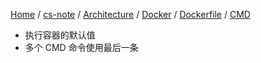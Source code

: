 [Home](https://mengxianbin.github.io) /
[cs-note](https://mengxianbin.github.io/cs-note/content) /
[Architecture](https://mengxianbin.github.io/cs-note/content/Architecture) /
[Docker](https://mengxianbin.github.io/cs-note/content/Architecture/Docker) /
[Dockerfile](https://mengxianbin.github.io/cs-note/content/Architecture/Docker/Dockerfile) /
[CMD](https://mengxianbin.github.io/cs-note/content/Architecture/Docker/Dockerfile/CMD)

* 执行容器的默认值
* 多个 CMD 命令使用最后一条